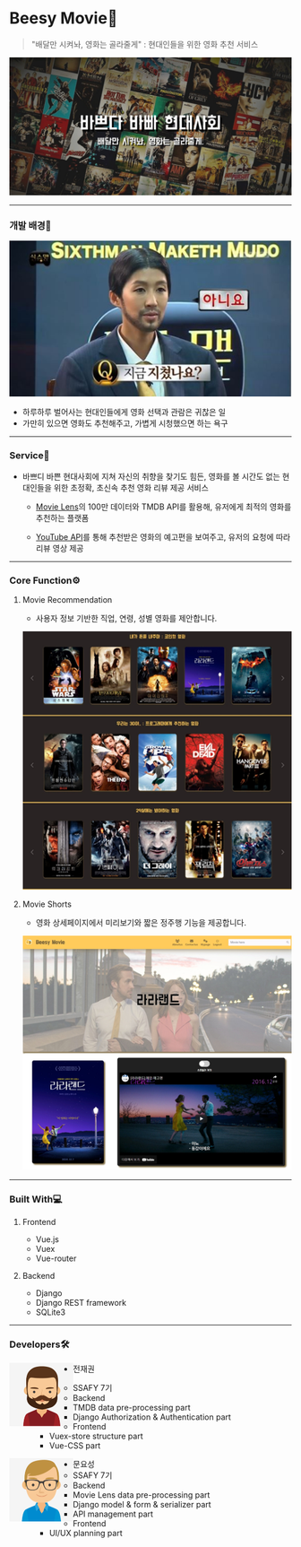 # Beesy Movie:bee:

> "배달만 시켜놔, 영화는 골라줄게" : 현대인들을 위한 영화 추천 서비스

![image-20220526215656388](README.assets/image-20220526215656388.png)



---

### 개발 배경:city_sunset:

![image-20220526220820585](README.assets/image-20220526220820585.png)

- 하루하루 벌어사는 현대인들에게 영화 선택과 관람은 귀찮은 일
- 가만히 있으면 영화도 추천해주고, 가볍게 시청했으면 하는 욕구 



---

### Service:gift:

- 바쁘디 바쁜 현대사회에 지쳐 자신의 취향을 찾기도 힘든, 영화를 볼 시간도 없는 현대인들을 위한 초정확, 초신속 추천 영화 리뷰 제공 서비스 

  -  [Movie Lens](https://grouplens.org/datasets/movielens/)의 100만 데이터와 TMDB API를 활용해, 유저에게 최적의 영화를 추천하는 플랫폼

  - [YouTube API](https://console.cloud.google.com/home/dashboard?project=clean-pilot-349402&_ga=2.224289883.1362455139.1653572302-1845726553.1651802492&_gac=1.127077119.1653572302.CjwKCAjwyryUBhBSEiwAGN5OCBaFn7uZmjxCei1Jz96JDg4YvRNrX4ZCeBG4TusIQhTR5LtCxt37hBoCyvkQAvD_BwE&pli=1)를 통해 추천받은 영화의 예고편을 보여주고,  유저의 요청에 따라 리뷰 영상 제공



---

### Core Function:gear:

1. Movie Recommendation

   - 사용자 정보 기반한 직업, 연령, 성별 영화를 제안합니다.

   ![image-20220526221411228](README.assets/image-20220526221411228.png)



2. Movie Shorts

   - 영화 상세페이지에서 미리보기와 짧은 정주행 기능을 제공합니다.

   ![image-20220526221800844](README.assets/image-20220526221800844.png)

   

---

### Built With:computer:

1. Frontend

   - Vue.js
   - Vuex
   - Vue-router

   

2. Backend

   - Django
   - Django REST framework
   - SQLite3

   

---

### Developers:hammer_and_wrench:

<img src="README.assets/image-20220526221946950.png" alt="image-20220526221946950" style="zoom: 50%;" align="left"/>

- 전재권

  - SSAFY 7기
  - Backend
    - TMDB data pre-processing part
    - Django Authorization & Authentication part
  - Frontend
    - Vuex-store structure part
    - Vue-CSS part

    

<img src="README.assets/image-20220526222723712.png" alt="image-20220526222723712" style="zoom:50%;" align="left"/>

- 문요성
  - SSAFY 7기
  - Backend
    - Movie Lens data pre-processing part
    - Django model & form & serializer part
    - API management part
  - Frontend
    - UI/UX planning part



